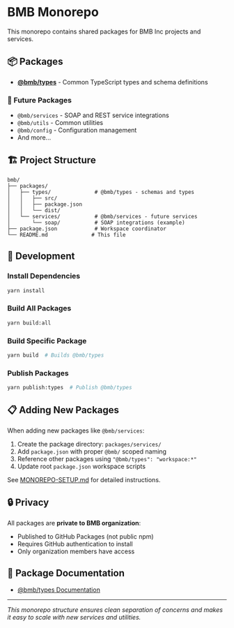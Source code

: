 # BMB Monorepo

This monorepo contains shared packages for BMB Inc projects and services.

## 📦 Packages

- **[@bmb/types](./packages/types)** - Common TypeScript types and schema definitions

### 🚧 Future Packages
- `@bmb/services` - SOAP and REST service integrations  
- `@bmb/utils` - Common utilities
- `@bmb/config` - Configuration management
- And more...

## 🏗️ Project Structure

```
bmb/
├── packages/
│   ├── types/              # @bmb/types - schemas and types
│   │   ├── src/
│   │   ├── package.json
│   │   └── dist/
│   └── services/           # @bmb/services - future services
│       └── soap/           # SOAP integrations (example)
├── package.json            # Workspace coordinator
└── README.md              # This file
```

## 🚀 Development

### Install Dependencies
```bash
yarn install
```

### Build All Packages
```bash
yarn build:all
```

### Build Specific Package
```bash
yarn build  # Builds @bmb/types
```

### Publish Packages
```bash
yarn publish:types  # Publish @bmb/types
```

## 📋 Adding New Packages

When adding new packages like `@bmb/services`:

1. Create the package directory: `packages/services/`
2. Add `package.json` with proper `@bmb/` scoped naming
3. Reference other packages using `"@bmb/types": "workspace:*"`
4. Update root `package.json` workspace scripts

See [MONOREPO-SETUP.md](./MONOREPO-SETUP.md) for detailed instructions.

## 🔒 Privacy

All packages are **private to BMB organization**:
- Published to GitHub Packages (not public npm)
- Requires GitHub authentication to install
- Only organization members have access

## 📖 Package Documentation

- [@bmb/types Documentation](./packages/types/README.md)

---

*This monorepo structure ensures clean separation of concerns and makes it easy to scale with new services and utilities.*
